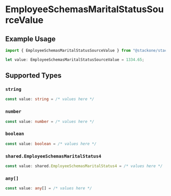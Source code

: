 # EmployeeSchemasMaritalStatusSourceValue

## Example Usage

```typescript
import { EmployeeSchemasMaritalStatusSourceValue } from "@stackone/stackone-client-ts/sdk/models/shared";

let value: EmployeeSchemasMaritalStatusSourceValue = 1334.65;
```

## Supported Types

### `string`

```typescript
const value: string = /* values here */
```

### `number`

```typescript
const value: number = /* values here */
```

### `boolean`

```typescript
const value: boolean = /* values here */
```

### `shared.EmployeeSchemasMaritalStatus4`

```typescript
const value: shared.EmployeeSchemasMaritalStatus4 = /* values here */
```

### `any[]`

```typescript
const value: any[] = /* values here */
```


